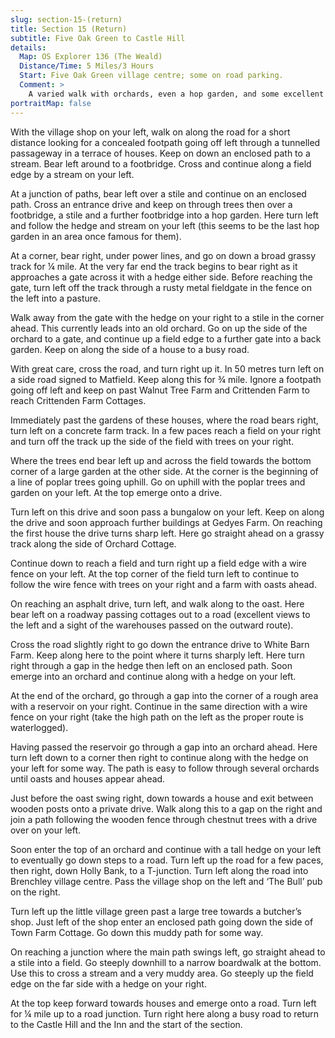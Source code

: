 ```yaml
---
slug: section-15-(return)
title: Section 15 (Return)
subtitle: Five Oak Green to Castle Hill
details:
  Map: OS Explorer 136 (The Weald)
  Distance/Time: 5 Miles/3 Hours
  Start: Five Oak Green village centre; some on road parking.
  Comment: >
    A varied walk with orchards, even a hop garden, and some excellent views. A short section of roadwalking where no linking paths exist, and an excursion into Brenchley village. Thereafter a boggy section into the final approach to Castle Hill. Some stiles.
portraitMap: false
---
```

With the village shop on your left, walk on along the road for a short distance looking for a concealed footpath going off left through a tunnelled passageway in a terrace of houses. Keep on down an enclosed path to a stream. Bear left around to a footbridge. Cross and continue along a field edge by a stream on your left.

At a junction of paths, bear left over a stile and continue on an enclosed path. Cross an entrance drive and keep on through trees then over a footbridge, a stile and a further footbridge into a hop garden. Here turn left and follow the hedge and stream on your left (this seems to be the last hop garden in an area once famous for them).

At a corner, bear right, under power lines, and go on down a broad grassy track for ¼ mile. At the very far end the track begins to bear right as it approaches a gate across it with a hedge either side. Before reaching the gate, turn left off the track through a rusty metal fieldgate in the fence on the left into a pasture.

Walk away from the gate with the hedge on your right to a stile in the corner ahead. This currently leads into an old orchard. Go on up the side of the orchard to a gate, and continue up a field edge to a further gate into a back garden. Keep on along the side of a house to a busy road.

With great care, cross the road, and turn right up it. In 50 metres turn left on a side road signed to Matfield. Keep along this for ¾ mile. Ignore a footpath going off left and keep on past Walnut Tree Farm and Crittenden Farm to reach Crittenden Farm Cottages.

Immediately past the gardens of these houses, where the road bears right, turn left on a concrete farm track. In a few paces reach a field on your right and turn off the track up the side of the field with trees on your right.

Where the trees end bear left up and across the field towards the bottom corner of a large garden at the other side. At the corner is the beginning of a line of poplar trees going uphill. Go on uphill with the poplar trees and garden on your left. At the top emerge onto a drive.

Turn left on this drive and soon pass a bungalow on your left. Keep on along the drive and soon approach further buildings at Gedyes Farm. On reaching the first house the drive turns sharp left. Here go straight ahead on a grassy track along the side of Orchard Cottage.

Continue down to reach a field and turn right up a field edge with a wire fence on your left. At the top corner of the field turn left to continue to follow the wire fence with trees on your right and a farm with oasts ahead.

On reaching an asphalt drive, turn left, and walk along to the oast. Here bear left on a roadway passing cottages out to a road (excellent views to the left and a sight of the warehouses passed on the outward route).

Cross the road slightly right to go down the entrance drive to White Barn Farm. Keep along here to the point where it turns sharply left. Here turn right through a gap in the hedge then left on an enclosed path. Soon emerge into an orchard and continue along with a hedge on your left.

At the end of the orchard, go through a gap into the corner of a rough area with a reservoir on your right. Continue in the same direction with a wire fence on your right (take the high path on the left as the proper route is waterlogged).

Having passed the reservoir go through a gap into an orchard ahead. Here turn left down to a corner then right to continue along with the hedge on your left for some way. The path is easy to follow through several orchards until oasts and houses appear ahead.

Just before the oast swing right, down towards a house and exit between wooden posts onto a private drive. Walk along this to a gap on the right and join a path following the wooden fence through chestnut trees with a drive over on your left.

Soon enter the top of an orchard and continue with a tall hedge on your left to eventually go down steps to a road. Turn left up the road for a few paces, then right, down Holly Bank, to a T-junction. Turn left along the road into Brenchley village centre. Pass the village shop on the left and ‘The Bull’ pub on the right.

Turn left up the little village green past a large tree towards a butcher’s shop. Just left of the shop enter an enclosed path going down the side of Town Farm Cottage. Go down this muddy path for some way.

On reaching a junction where the main path swings left, go straight ahead to a stile into a field. Go steeply downhill to a narrow boardwalk at the bottom. Use this to cross a stream and a very muddy area. Go steeply up the field edge on the far side with a hedge on your right.

At the top keep forward towards houses and emerge onto a road. Turn left for ¼ mile up to a road junction. Turn right here along a busy road to return to the Castle Hill and the Inn and the start of the section.

